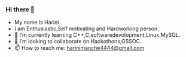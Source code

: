 ### Hi there 👋

<!--
**harini4444/harini4444** is a ✨ _special_ ✨ repository because its `README.md` (this file) appears on your GitHub profile.

Here are some ideas to get you started:-->
- My name is Harini .
- I am Enthusiastic,Self motivating and Hardworking person.
- 🌱 I’m currently learning C++,C,softwaredevolopment,Linux,MySQL.
- 👯 I’m looking to collaborate on Hackothons,GSSOC.
- 📫 How to reach me: harinimanche4444@gmail.com
<!-- - 🔭 I’m currently working on -->
<!--  🤔 I’m looking for help with C++. -->
 <!--- 💬 Ask me about ...-->
<!--- 😄 Pronouns: 
- ⚡ Fun fact: ...-->

